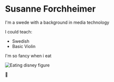 # Susanne Forchheimer

I'm a swede with a background in media technology 


I could teach:
* Swedish 
* Basic Violin


I'm so fancy when i eat

![Eating disney figure](http://1.bp.blogspot.com/-HSupNdwer0s/UvTtB0_BpgI/AAAAAAAANoM/-1jnTeWqKbg/s1600/food1.gif)


:fork_and_knife: